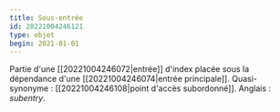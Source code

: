 ```yaml
---
title: Sous-entrée
id: 20221004246121
type: objet
begin: 2021-01-01
---
```


Partie d'une [[20221004246072|entrée]] d'index placée sous la dépendance d'une [[20221004246074|entrée principale]]. Quasi-synonyme : [[20221004246108|point d'accès subordonné]]. Anglais : *subentry*.